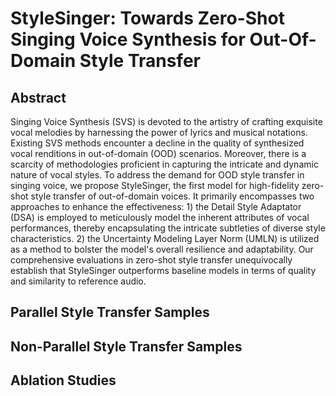# StyleSinger: Towards Zero-Shot Singing Voice Synthesis for Out-Of-Domain Style Transfer

## Abstract

Singing Voice Synthesis (SVS) is devoted to the artistry of crafting exquisite vocal melodies by harnessing the power of lyrics and musical notations. Existing SVS methods encounter a decline in the quality of synthesized vocal renditions in out-of-domain (OOD) scenarios. Moreover, there is a scarcity of methodologies proficient in capturing the intricate and dynamic nature of vocal styles. To address the demand for OOD style transfer in singing voice, we propose StyleSinger, the first model for high-fidelity zero-shot style transfer of out-of-domain voices. It primarily encompasses two approaches to enhance the effectiveness: 1) the Detail Style Adaptator (DSA) is employed to meticulously model the inherent attributes of vocal performances, thereby encapsulating the intricate subtleties of diverse style characteristics. 2) the Uncertainty Modeling Layer Norm (UMLN) is utilized as a method to bolster the model's overall resilience and adaptability. Our comprehensive evaluations in zero-shot style transfer unequivocally establish that StyleSinger outperforms baseline models in terms of quality and similarity to reference audio. 

## Parallel Style Transfer Samples

## Non-Parallel Style Transfer Samples

## Ablation Studies
